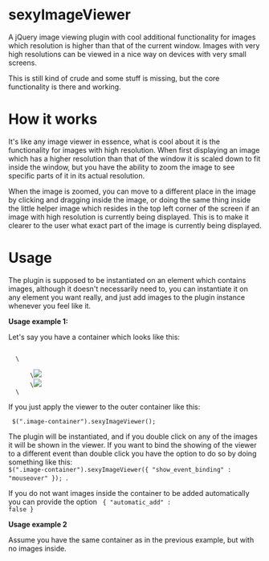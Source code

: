 sexyImageViewer
===============

A jQuery image viewing plugin with cool additional functionality for images which resolution is higher than that of the current window.
Images with very high resolutions can be viewed in a nice way on devices with very small screens.

This is still kind of crude and some stuff is missing, but the core functionality is there and working.

How it works
======
It's like any image viewer in essence, what is cool about it is the functionality for images with high resolution.
When first displaying an image which has a higher resolution than that of the window it is scaled down to fit inside the window, but you have the ability to zoom the image to see specific parts of it in its actual resolution. 

When the image is zoomed, you can move to a different place in the image by clicking and dragging inside the image, or doing the same thing inside the little helper image which resides in the top left corner of the screen if an image with high resolution is currently being displayed.
This is to make it clearer to the user what exact part of the image is currently being displayed.

Usage
======
The plugin is supposed to be instantiated on an element which contains images, although it doesn't necessarily need to, you can instantiate it on any element you want really, and just add images to the plugin instance whenever you feel like it.

<b>Usage example 1:</b>

Let's say you have a container which looks like this:

<code>
  \<div class="image-container"\>
      \<img src="somesource1" /\>
      \<img src="somesource2" /\>
  \</div\>
</code>

If you just apply the viewer to the outer container like this:

<code> $(".image-container").sexyImageViewer(); </code>

The plugin will be instantiated, and if you double click on any of the images it will be shown in the viewer.
If you want to bind the showing of the viewer to a different event than double click you have the option to do so by
doing something like this: <code> $(".image-container").sexyImageViewer({ "show_event_binding" : "mouseover" }); </code>.

If you do not want images inside the container to be added automatically you can provide the option <code> { "automatic_add" : false } </code>

<b>Usage example 2</b>

Assume you have the same container as in the previous example, but with no images inside.
